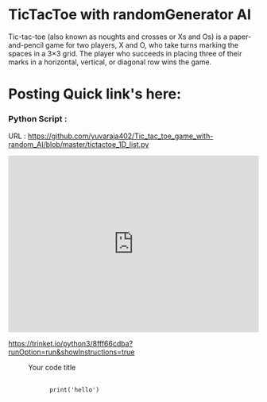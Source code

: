 # TicTacToe with randomGenerator AI

Tic-tac-toe (also known as noughts and crosses or Xs and Os) is a paper-and-pencil game for two players, X and O, who take turns marking the spaces in a 3×3 grid. The player who succeeds in placing three of their marks in a horizontal, vertical, or diagonal row wins the game.

# Posting Quick link's here:

### Python Script :

URL : https://github.com/yuvaraja402/Tic_tac_toe_game_with-random_AI/blob/master/tictactoe_1D_list.py


<iframe src="https://trinket.io/embed/python3/8fff66cdba" width="100%" height="356" frameborder="0" marginwidth="0" marginheight="0" allowfullscreen></iframe>

https://trinket.io/python3/8fff66cdba?runOption=run&showInstructions=true


<figure>
  <figcaption>Your code title</figcaption>
  <pre>
    <code>
      print('hello')
    </code>
  </pre>
</figure>
